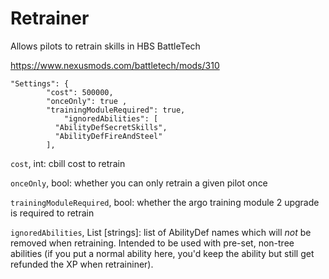 # Retrainer
Allows pilots to retrain skills in HBS BattleTech

https://www.nexusmods.com/battletech/mods/310


```
"Settings": {
        "cost": 500000,
        "onceOnly": true ,
        "trainingModuleRequired": true,
		    "ignoredAbilities": [
          "AbilityDefSecretSkills",
          "AbilityDefFireAndSteel"
        ],
```

`cost`, int: cbill cost to retrain

`onceOnly`, bool: whether you can only retrain a given pilot once

`trainingModuleRequired`, bool: whether the argo training module 2 upgrade is required to retrain

`ignoredAbilities`, List [strings]: list of AbilityDef names which will <i>not</i> be removed when retraining. Intended to be used with pre-set, non-tree abilities (if you put a normal ability here, you'd keep the ability but still get refunded the XP when retraininer).

